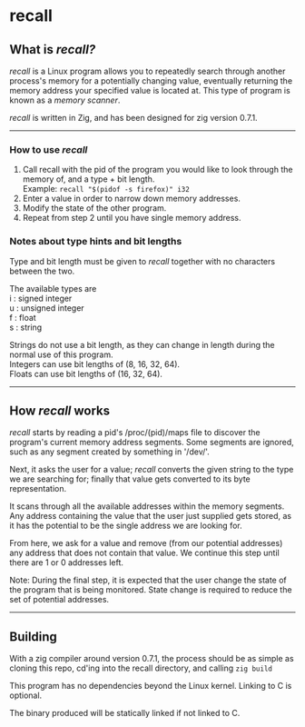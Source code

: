 # recall #

## What is _recall?_ ##


_recall_ is a Linux program allows you to repeatedly search through another process's memory for a potentially changing value, eventually returning the memory address your specified value is located at. This type of program is known as a _memory scanner_.

_recall_ is written in Zig, and has been designed for zig version 0.7.1.

- - -

### How to use _recall_ ###

1. Call recall with the pid of the program you would like to look through the memory of, and a type + bit length.  
Example:
`recall "$(pidof -s firefox)" i32`
2. Enter a value in order to narrow down memory addresses.
3. Modify the state of the other program.
4. Repeat from step 2 until you have single memory address.


### Notes about type hints and bit lengths ###

Type and bit length must be given to _recall_ together with no characters between the two.

The available types are  
i : signed integer  
u : unsigned integer  
f : float  
s : string  

Strings do not use a bit length, as they can change in length during the normal use of this program.  
Integers can use bit lengths of (8, 16, 32, 64).  
Floats can use bit lengths of (16, 32, 64).  

- - -

## How _recall_ works ##

_recall_ starts by reading a pid's /proc/(pid)/maps file to discover the program's current memory address segments. Some segments are ignored, such as any segment created by something in '/dev/'.

Next, it asks the user for a value; _recall_ converts the given string to the type we are searching for; finally that value gets converted to its byte representation.

It scans through all the available addresses within the memory segments. Any address containing the value that the user just supplied gets stored, as it has the potential to be the single address we are looking for.

From here, we ask for a value and remove (from our potential addresses) any address that does not contain that value. We continue this step until there are 1 or 0 addresses left.

Note: During the final step, it is expected that the user change the state of the program that is being monitored. State change is required to reduce the set of potential addresses.


- - -

## Building ##

With a zig compiler around version 0.7.1, the process should be as simple as cloning this repo, cd'ing into the recall directory, and calling `zig build`

This program has no dependencies beyond the Linux kernel. Linking to C is optional.

The binary produced will be statically linked if not linked to C.
